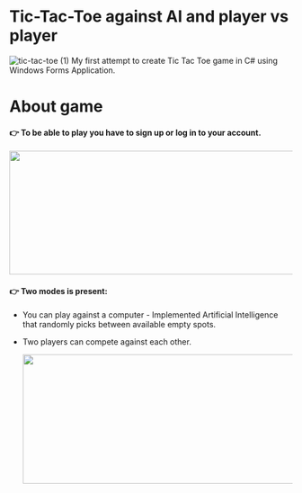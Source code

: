 # Tic-Tac-Toe against AI and player vs player
![tic-tac-toe (1)](https://user-images.githubusercontent.com/44364396/126083527-29e79062-5429-4fc5-9e66-65c303c381ef.png)
My first attempt to create Tic Tac Toe game in C# using Windows Forms Application.
# About game

#### 👉  To be able to play you have to sign up or log in to your account.

   <img src="https://user-images.githubusercontent.com/44364396/131226352-457230b8-0f91-4e19-bb76-713895a0315b.png" width="620" height="220">


#### 👉  Two modes is present: 
* You can play against a computer - Implemented Artificial Intelligence that randomly picks between available empty spots.
* Two players can compete against each other.

   <img src="https://user-images.githubusercontent.com/44364396/131225500-66254462-e329-427e-b7c7-b906824947f7.png" width="640" height="230">




